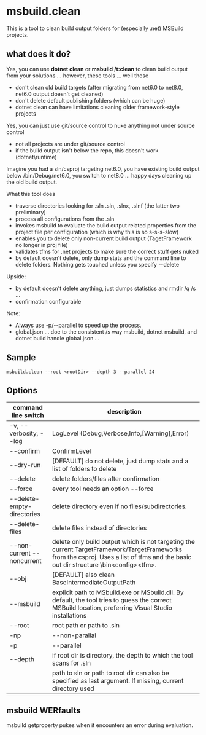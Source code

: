 ﻿# msbuild.clean

This is a tool to clean build output folders for (especially .net) MSBuild projects.

## what does it do?

Yes, you can use **dotnet clean** or **msbuild /t:clean** to clean build output from your solutions ... however, these tools ... well these
- don't clean old build targets (after migrating from net6.0 to net8.0, net6.0 output doesn't get cleaned)
- don't delete default publishing folders (which can be huge)
- dotnet clean can have limitations cleaning older framework-style projects

Yes, you can just use git/source control to nuke anything not under source control
- not all projects are under git/source control
- if the build output isn't below the repo, this doesn't work (dotnet\runtime)

Imagine you had a sln/csproj targeting net6.0, you have existing build output below /bin/Debug/net6.0, you switch to net8.0 ... happy days cleaning up the old build output.

What this tool does
- traverse directories looking for ~~.sln~~ .sln, .slnx, .slnf (the latter two preliminary)
- process all configurations from the .sln
- invokes msbuild to evaluate the build output related properties from the project file per configuration (which is why this is so s-s-s-slow)
- enables you to delete only non-current build output (TagetFramework no longer in proj file)
- validates tfms for .net projects to make sure the correct stuff gets nuked
- by default doesn't delete, only dump stats and the command line to delete folders. Nothing gets touched unless you specify --delete

Upside:
- by default doesn't delete anything, just dumps statistics and rmdir /q /s ...
- confirmation configurable

Note:
- Always use -p/--parallel to speed up the process.
- global.json ... doe to the consistent /s way msbuild, dotnet msbuild, and dotnet build handle global.json ... 

## Sample
`msbuild.clean --root <rootDir> --depth 3 --parallel 24`

## Options
|command line switch|description|
|---|---|
|-v, --verbosity, --log|LogLevel (Debug,Verbose,Info,[Warning],Error)|
|--confirm|ConfirmLevel|
|--dry-run|[DEFAULT] do not delete, just dump stats and a list of folders to delete|
|--delete|delete folders/files after confirmation|
|--force|every tool needs an option --force|
|--delete-empty-directories|delete directory even if no files/subdirectories.|
|--delete-files|delete files instead of directories|
|--non-current --noncurrent|delete only build output which is not targeting the current TargetFramework/TargetFrameworks from the csproj. Uses a list of tfms and the basic out dir structure \bin\<config>\<tfm>.|
|--obj|[DEFAULT] also clean BaseIntermediateOutputPath|
|--msbuild|explicit path to MSbuild.exe or MSbuild.dll. By default, the tool tries to guess the correct MSBuild location, preferring Visual Studio installations|
|--root|root path or path to .sln|
|-np|--non-parallal|process every sln and projs sequentially|
|-p|--parallel|processes sln, projs, and configurations slightly parallel (if it's slow, that's fine. If it's extremely slow, get a new machine)|
|--depth|if root dir is directory, the depth to which the tool scans for .sln|
|<path>|path to sln or path to root dir can also be specified as last argument. If missing, current directory used|

## msbuild WERfaults
msbuild getproperty pukes when it encounters an error during evaluation.
